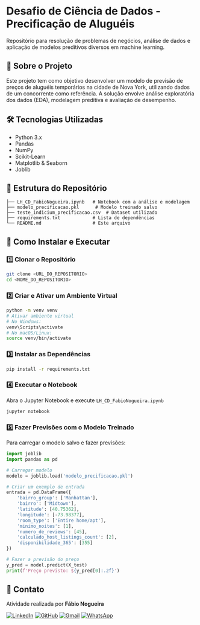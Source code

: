 # Desafio de Ciência de Dados - Precificação de Aluguéis
Repositório para resolução de problemas de negócios, análise de dados e aplicação de modelos preditivos diversos em machine learning.

## 📌 Sobre o Projeto
Este projeto tem como objetivo desenvolver um modelo de previsão de preços de aluguéis temporários na cidade de Nova York, utilizando dados de um concorrente como referência. A solução envolve análise exploratória dos dados (EDA), modelagem preditiva e avaliação de desempenho. 

## 🛠 Tecnologias Utilizadas
- Python 3.x
- Pandas
- NumPy
- Scikit-Learn
- Matplotlib & Seaborn
- Joblib

## 📂 Estrutura do Repositório
```
├── LH_CD_FabioNogueira.ipynb   # Notebook com a análise e modelagem
├── modelo_precificacao.pkl      # Modelo treinado salvo
├── teste_indicium_precificacao.csv  # Dataset utilizado
├── requirements.txt            # Lista de dependências
└── README.md                   # Este arquivo
```

## 🚀 Como Instalar e Executar

### 1️⃣ Clonar o Repositório
```bash
git clone <URL_DO_REPOSITORIO>
cd <NOME_DO_REPOSITORIO>
```

### 2️⃣ Criar e Ativar um Ambiente Virtual
```bash
python -m venv venv
# Ativar ambiente virtual
# No Windows:
venv\Scripts\activate
# No macOS/Linux:
source venv/bin/activate
```

### 3️⃣ Instalar as Dependências
```bash
pip install -r requirements.txt
```

### 4️⃣ Executar o Notebook
Abra o Jupyter Notebook e execute `LH_CD_FabioNogueira.ipynb`
```bash
jupyter notebook
```

### 5️⃣ Fazer Previsões com o Modelo Treinado
Para carregar o modelo salvo e fazer previsões:
```python
import joblib
import pandas as pd

# Carregar modelo
modelo = joblib.load('modelo_precificacao.pkl')

# Criar um exemplo de entrada
entrada = pd.DataFrame({
    'bairro_group': ['Manhattan'],
    'bairro': ['Midtown'],
    'latitude': [40.75362],
    'longitude': [-73.98377],
    'room_type': ['Entire home/apt'],
    'minimo_noites': [1],
    'numero_de_reviews': [45],
    'calculado_host_listings_count': [2],
    'disponibilidade_365': [355]
})

# Fazer a previsão do preço
y_pred = model.predict(X_test)
print(f'Preço previsto: ${y_pred[0]:.2f}')
```

## 📩 Contato
Atividade realizada por **Fábio Nogueira**

[![LinkedIn](https://img.shields.io/badge/LinkedIn-1B1C1E?style=for-the-badge&logo=linkedin&logoColor=0077B5&border_color=fcf901)](https://www.linkedin.com/in/faanogueira/)
[![GitHub](https://img.shields.io/badge/GitHub-1B1C1E?style=for-the-badge&logo=linkedin&logoColor=0077B5&border_color=fcf901)](https://github.com/faanogueira)
[![Gmail](https://img.shields.io/badge/Gmail-1B1C1E?style=for-the-badge&logo=gmail&logoColor=C71610)](mailto:faanogueira@gmail.com)
[![WhatsApp](https://img.shields.io/badge/WhatsApp-1B1C1E?style=for-the-badge&logo=whatsapp&logoColor=green)](https://api.whatsapp.com/send?phone=5571983937557)


